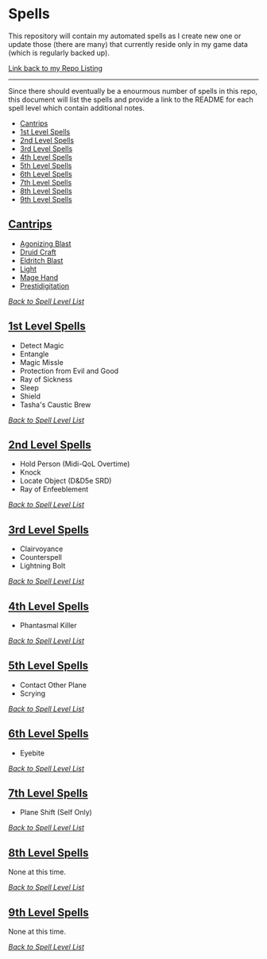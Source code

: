 # Spells
This repository will contain my automated spells as I create new one or update those (there are many) that currently reside only in my game data (which is regularly backed up).

[Link back to my Repo Listing](https://github.com/Jeznar/GitRepo)

---

Since there should eventually be a enourmous number of spells in this repo, this document will list the spells and provide a link to the README for each spell level which contain additional notes.

* [Cantrips](#cantrips)
* [1st Level Spells](#1st-level-spells)
* [2nd Level Spells](#2nd-level-spells)
* [3rd Level Spells](#3rd-level-spells)
* [4th Level Spells](#4th-level-spells)
* [5th Level Spells](#5th-level-spells)
* [6th Level Spells](#6th-level-spells)
* [7th Level Spells](#7th-level-spells)
* [8th Level Spells](#8th-level-spells)
* [9th Level Spells](#9th-level-spells)

## [Cantrips](Cantrips)

* [Agonizing Blast](Cantrips#agonizing-blast)
* [Druid Craft](Cantrips#druid-craft)
* [Eldritch Blast](Cantrips#eldritch-blast)
* [Light](Cantrips#light)
* [Mage Hand](Cantrips#mage-hand)
* [Prestidigitation](Cantrips#prestidigitation)

[*Back to Spell Level List*](#spells)

## [1st Level Spells](1st_Level)

* Detect Magic
* Entangle
* Magic Missle
* Protection from Evil and Good
* Ray of Sickness
* Sleep
* Shield
* Tasha's Caustic Brew

[*Back to Spell Level List*](#spells)

## [2nd Level Spells](2nd_Level)

* Hold Person (Midi-QoL Overtime)
* Knock
* Locate Object (D&D5e SRD)
* Ray of Enfeeblement

[*Back to Spell Level List*](#spells)

## [3rd Level Spells](3rd_Level)

* Clairvoyance
* Counterspell
* Lightning Bolt

[*Back to Spell Level List*](#spells)

## [4th Level Spells](4th_Level)

* Phantasmal Killer

[*Back to Spell Level List*](#spells)

## [5th Level Spells](5th_Level)

* Contact Other Plane
* Scrying

[*Back to Spell Level List*](#spells)

## [6th Level Spells](6th_Level)

* Eyebite

[*Back to Spell Level List*](#spells)

## [7th Level Spells](7th_Level)

* Plane Shift (Self Only)

[*Back to Spell Level List*](#spells)

## [8th Level Spells](8th_Level)

None at this time.

[*Back to Spell Level List*](#spells)

## [9th Level Spells](9th_Level)

None at this time.

[*Back to Spell Level List*](#spells)
